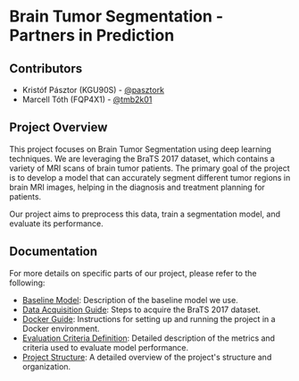 # Brain Tumor Segmentation - Partners in Prediction

## Contributors

* Kristóf Pásztor (KGU90S) - [@pasztork](https://github.com/pasztork)
* Marcell Tóth (FQP4X1) - [@tmb2k01](https://github.com/tmb2k01)

## Project Overview

This project focuses on Brain Tumor Segmentation using deep learning techniques. We are leveraging the BraTS 2017 dataset, which contains a variety of MRI scans of brain tumor patients. The primary goal of the project is to develop a model that can accurately segment different tumor regions in brain MRI images, helping in the diagnosis and treatment planning for patients.

Our project aims to preprocess this data, train a segmentation model, and evaluate its performance.

## Documentation

For more details on specific parts of our project, please refer to the following:

* [Baseline Model](doc/baseline_model.md): Description of the baseline model we use.
* [Data Acquisition Guide](doc/data_acquisition.md): Steps to acquire the BraTS 2017 dataset.
* [Docker Guide](doc/docker_guide.md): Instructions for setting up and running the project in a Docker environment.
* [Evaluation Criteria Definition](doc/evaluation_criteria.md): Detailed description of the metrics and criteria used to evaluate model performance.
* [Project Structure](doc/project_structure.md): A detailed overview of the project's structure and organization.
